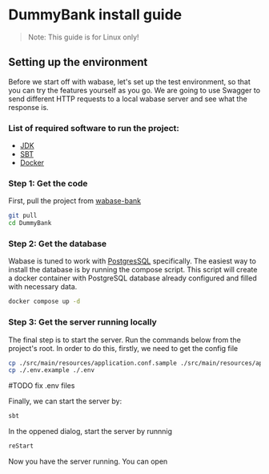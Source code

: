 # DummyBank install guide

> Note: This guide is for Linux only!

## Setting up the environment

Before we start off with wabase, let's set up the test environment, so that you can try the features yourself as you go.
We are going to use Swagger to send different HTTP requests to a local wabase server and see what the response is.


### List of required software to run the project:

* [JDK](https://adoptium.net/)
* [SBT](https://www.scala-sbt.org/)
* [Docker](https://www.docker.com/)

### Step 1: Get the code

First, pull the project from [wabase-bank](https://github.com/muntis/wabase-bank)

```bash
git pull
cd DummyBank
```

### Step 2: Get the database

Wabase is tuned to work with [PostgresSQL](https://www.postgresql.org/) specifically. The easiest way to install the
database is by running the compose script. This script will create a docker container with PostgreSQL database already
configured and filled with necessary data.

```bash
docker compose up -d
```

### Step 3: Get the server running locally

The final step is to start the server. Run the commands below from the project's root. In order to do this, firstly, we
need to get the config file

```bash
cp ./src/main/resources/application.conf.sample ./src/main/resources/application.conf
cp ./.env.example ./.env
```

#TODO fix .env files

Finally, we can start the server by:

```bash
sbt
```

In the oppened dialog, start the server by runnnig

```bash
reStart
```

Now you have the server running. You can open

